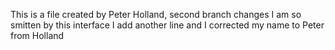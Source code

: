 This is a file created by Peter Holland, second branch changes
I am so smitten by this interface
I add another line and I corrected my name to Peter from Holland

